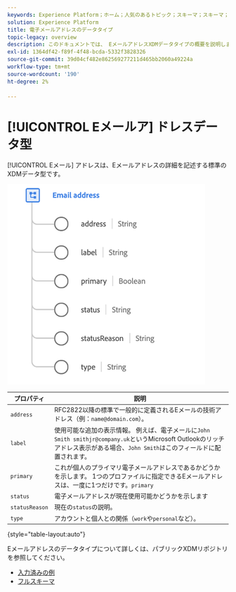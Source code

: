 ```yaml
---
keywords: Experience Platform；ホーム；人気のあるトピック；スキーマ；スキーマ；XDM；フィールド；スキーマ；スキーマ；emailAddress;xdm:emailAddress；電子メール；電子メールアドレス；データ型；データ型；
solution: Experience Platform
title: 電子メールアドレスのデータタイプ
topic-legacy: overview
description: このドキュメントでは、 EメールアドレスXDMデータタイプの概要を説明します。
exl-id: 1364df42-f89f-4f48-bcda-5332f3828326
source-git-commit: 39d04cf482e862569277211d465bb2060a49224a
workflow-type: tm+mt
source-wordcount: '190'
ht-degree: 2%

---
```


# [!UICONTROL Eメールア] ドレスデータ型

[!UICONTROL Eメール] アドレスは、Eメールアドレスの詳細を記述する標準のXDMデータ型です。

<img src="../images/data-types/email-address.png" width="450" /><br />

| プロパティ | 説明 |
| --- | --- |
| `address` | RFC2822以降の標準で一般的に定義されるEメールの技術アドレス（例：`name@domain.com`）。 |
| `label` | 使用可能な追加の表示情報。 例えば、電子メールに`John Smith smithjr@company.uk`というMicrosoft Outlookのリッチアドレス表示がある場合、`John Smith`はこのフィールドに配置されます。 |
| `primary` | これが個人のプライマリ電子メールアドレスであるかどうかを示します。 1つのプロファイルに指定できるEメールアドレスは、一度に1つだけです。`primary` |
| `status` | 電子メールアドレスが現在使用可能かどうかを示します |
| `statusReason` | 現在の`status`の説明。 |
| `type` | アカウントと個人との関係（`work`や`personal`など）。 |

{style=&quot;table-layout:auto&quot;}


Eメールアドレスのデータタイプについて詳しくは、パブリックXDMリポジトリを参照してください。

* [入力済みの例](https://github.com/adobe/xdm/blob/master/components/datatypes/emailaddress.example.1.json)
* [フルスキーマ](https://github.com/adobe/xdm/blob/master/components/datatypes/emailaddress.schema.json)
